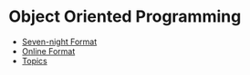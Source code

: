 # Object Oriented Programming

  - [Seven-night Format](Coruse_SevenNight)
  - [Online Format](Course_Online)
  - [Topics](Topics)